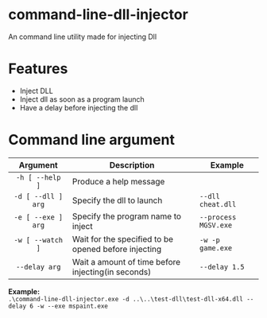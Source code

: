 # command-line-dll-injector
An command line utility made for injecting Dll

# Features
* Inject DLL
* Inject dll as soon as a program launch
* Have a delay before injecting the dll

# Command line argument

|    **Argument**    | **Description**                                      | **Example**          |
|:------------------:|------------------------------------------------------|----------------------|
|  `-h [ --help ]`   | Produce a help message                               |                      |
| `-d [ --dll ] arg` | Specify the dll to launch                            | `--dll cheat.dll`    |
| `-e [ --exe ] arg` | Specify the program name to inject                   | `--process MGSV.exe` |
|  `-w [ --watch ]`  | Wait for the specified to be opened before injecting | `-w -p game.exe`     |
|   `--delay arg`    | Wait a amount of time before injecting(in seconds)   | `--delay 1.5`        |

**Example:** \
`.\command-line-dll-injector.exe -d ..\..\test-dll\test-dll-x64.dll --delay 6 -w --exe mspaint.exe`